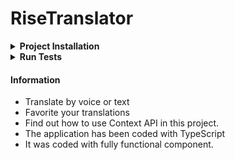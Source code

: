 # RiseTranslator

<details>
<summary><strong> Project Installation </strong></summary>
  
* git clone 
* yarn install
* npx pod-install
* yarn ios or yarn android
  
</details>

<details>
<summary><strong> Run Tests </strong></summary>
  
```
yarn test test.tsx
```
  
</details>


#### Information

- Translate by voice or text
- Favorite your translations
- Find out how to use Context API in this project.
- The application has been coded with TypeScript
- It was coded with fully functional component.



